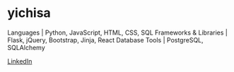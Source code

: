 # yichisa

Languages | Python, JavaScript, HTML, CSS, SQL
Frameworks & Libraries | Flask, jQuery, Bootstrap, Jinja, React
Database Tools | PostgreSQL, SQLAlchemy

[LinkedIn](https://www.linkedin.com/in/yichiguo/)
